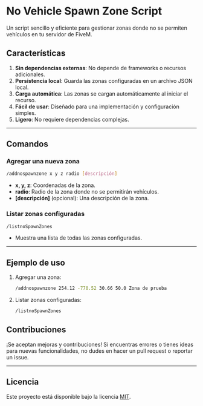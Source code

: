 # No Vehicle Spawn Zone Script

Un script sencillo y eficiente para gestionar zonas donde no se permiten vehículos en tu servidor de FiveM.

## Características

1. **Sin dependencias externas**: No depende de frameworks o recursos adicionales.
2. **Persistencia local**: Guarda las zonas configuradas en un archivo JSON local.
3. **Carga automática**: Las zonas se cargan automáticamente al iniciar el recurso.
4. **Fácil de usar**: Diseñado para una implementación y configuración simples.
5. **Ligero**: No requiere dependencias complejas.

---

## Comandos

### **Agregar una nueva zona**
```bash
/addnospawnzone x y z radio [descripción]
```
- **x, y, z**: Coordenadas de la zona.
- **radio**: Radio de la zona donde no se permitirán vehículos.
- **[descripción]** (opcional): Una descripción de la zona.

### **Listar zonas configuradas**
```bash
/listnoSpawnZones
```
- Muestra una lista de todas las zonas configuradas.

---

## Ejemplo de uso

1. Agregar una zona:
    ```bash
    /addnospawnzone 254.12 -770.52 30.66 50.0 Zona de prueba
    ```
2. Listar zonas configuradas:
    ```bash
    /listnoSpawnZones
    ```


## Contribuciones

¡Se aceptan mejoras y contribuciones! Si encuentras errores o tienes ideas para nuevas funcionalidades, no dudes en hacer un pull request o reportar un issue.

---

## Licencia

Este proyecto está disponible bajo la licencia [MIT](https://opensource.org/licenses/MIT).
